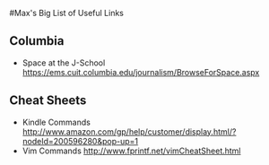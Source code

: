 #Max's Big List of Useful Links

## Columbia

* Space at the J-School <https://ems.cuit.columbia.edu/journalism/BrowseForSpace.aspx>

## Cheat Sheets

* Kindle Commands <http://www.amazon.com/gp/help/customer/display.html/?nodeId=200596280&pop-up=1>
* Vim Commands <http://www.fprintf.net/vimCheatSheet.html>